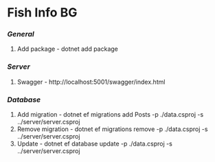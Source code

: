 # Fish Info BG

### _General_

1. Add package - dotnet add package <NAME>

### _Server_

1. Swagger - http://localhost:5001/swagger/index.html

### _Database_

1. Add migration - dotnet ef migrations add Posts -p ./data.csproj -s ../server/server.csproj
2. Remove migration - dotnet ef migrations remove -p ./data.csproj -s ../server/server.csproj
3. Update - dotnet ef database update -p ./data.csproj -s ../server/server.csproj
